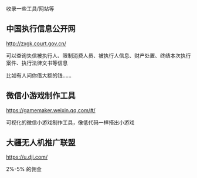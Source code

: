 收录一些工具/网站等

## 中国执行信息公开网

http://zxgk.court.gov.cn/

可以查询失信被执行人、限制消费人员、被执行人信息、财产处置、终结本次执行案件、执行法律文书等信息

比如有人问你借大额的钱……

## 微信小游戏制作工具

https://gamemaker.weixin.qq.com/#/

可视化的微信小游戏制作工具，像低代码一样搭出小游戏

## 大疆无人机推广联盟

https://u.dji.com/

2%-5% 的佣金
